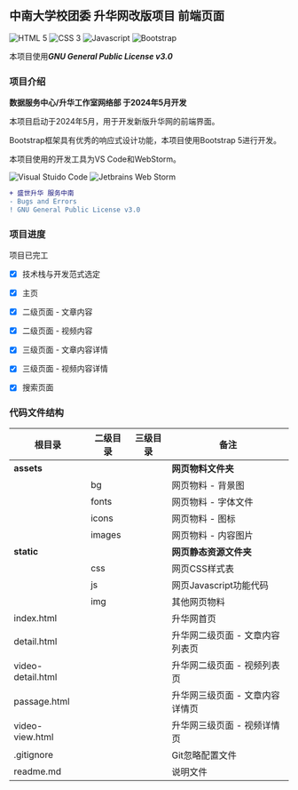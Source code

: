 ## 中南大学校团委 升华网改版项目 前端页面

![HTML 5](https://img.shields.io/badge/HTML-5-red?style=flat-square&logo=html5&logoColor=white) ![CSS 3](https://img.shields.io/badge/CSS-3-blue?style=flat-square&logo=css3&logoColor=white) ![Javascript](https://img.shields.io/badge/JavaScript-ECMA6-yellow?style=flat-square&logo=javascript&logoColor=white) ![Bootstrap](https://img.shields.io/badge/Bootstrap-5-purple?style=flat-square&logo=bootstrap&logoColor=white)

本项目使用***GNU General Public License v3.0***

### 项目介绍

**数据服务中心/升华工作室网络部 于2024年5月开发**

本项目启动于2024年5月，用于开发新版升华网的前端界面。

Bootstrap框架具有优秀的响应式设计功能，本项目使用Bootstrap 5进行开发。

本项目使用的开发工具为VS Code和WebStorm。

![Visual Stuido Code](https://img.shields.io/badge/VSCode-blue?style=flat-square&logo=visualstudiocode&logoColor=white) ![Jetbrains Web Storm](https://img.shields.io/badge/WebStorm-black?style=flat-square&logo=WebStorm&logoColor=white)

```diff
+ 盛世升华 服务中南
- Bugs and Errors
! GNU General Public License v3.0
```

### 项目进度

项目已完工

- [x] 技术栈与开发范式选定
- [x] 主页
- [x] 二级页面 - 文章内容
- [x] 二级页面 - 视频内容
- [x] 三级页面 - 文章内容详情
- [x] 三级页面 - 视频内容详情
- [x] 搜索页面


### 代码文件结构

|根目录|二级目录|三级目录|备注|
|-|-|-|-|
|**assets**|||**网页物料文件夹**|
||bg||网页物料 - 背景图|
||fonts||网页物料 - 字体文件|
||icons||网页物料 - 图标|
||images||网页物料 - 内容图片|
|**static**|||**网页静态资源文件夹**|
||css||网页CSS样式表|
||js||网页Javascript功能代码|
||img||其他网页物料|
|index.html|||升华网首页|
|detail.html|||升华网二级页面 - 文章内容列表页|
|video-detail.html|||升华网二级页面 - 视频列表页|
|passage.html|||升华网三级页面 - 文章内容详情页|
|video-view.html|||升华网三级页面 - 视频详情页|
|.gitignore|||Git忽略配置文件|
|readme.md|||说明文件|